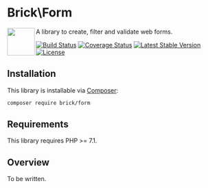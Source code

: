 Brick\Form
==========

<img src="https://raw.githubusercontent.com/brick/brick/master/logo.png" alt="" align="left" height="64">

A library to create, filter and validate web forms.

[![Build Status](https://github.com/brick/form/workflows/CI/badge.svg)](https://github.com/brick/form/actions)
[![Coverage Status](https://coveralls.io/repos/github/brick/form/badge.svg?branch=master)](https://coveralls.io/github/brick/form?branch=master)
[![Latest Stable Version](https://poser.pugx.org/brick/form/v/stable)](https://packagist.org/packages/brick/form)
[![License](https://img.shields.io/badge/license-MIT-blue.svg)](http://opensource.org/licenses/MIT)

Installation
------------

This library is installable via [Composer](https://getcomposer.org/):

```bash
composer require brick/form
```

Requirements
------------

This library requires PHP >= 7.1.

Overview
--------

To be written.
